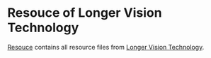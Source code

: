 # Resouce of Longer Vision Technology

[Resouce](https://github.com/LongerVision/Resource) contains all resource files from [Longer Vision Technology](https://github.com/LongerVision).
